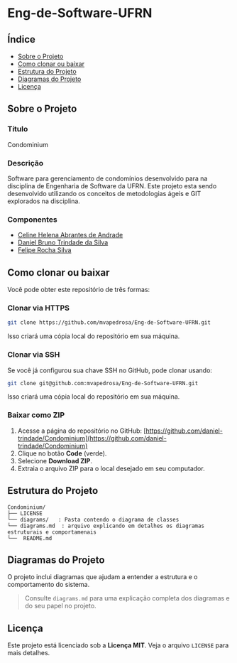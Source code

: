 # Eng-de-Software-UFRN
## Índice

- [Sobre o Projeto](#sobre-o-projeto)
- [Como clonar ou baixar](#como-clonar-ou-baixar)  
- [Estrutura do Projeto](#estrutura-do-projeto)
- [Diagramas do Projeto](#diagramas-do-projeto) 
- [Licença](#licença)  

## Sobre o Projeto

### Título
Condominium

### Descrição
Software para gerenciamento de condomínios desenvolvido para na disciplina de Engenharia de Software da UFRN. Este projeto esta sendo desenvolvido utilizando os conceitos de metodologias ágeis e GIT explorados na disciplina.

### Componentes
- [Celine Helena Abrantes de Andrade](https://github.com/celinehelena)
- [Daniel Bruno Trindade da Silva](https://github.com/daniel-trindade)
- [Felipe Rocha Silva](https://github.com/felipe0x)

## Como clonar ou baixar

Você pode obter este repositório de três formas:

### Clonar via HTTPS

```bash
git clone https://github.com/mvapedrosa/Eng-de-Software-UFRN.git
```

Isso criará uma cópia local do repositório em sua máquina.

### Clonar via SSH

Se você já configurou sua chave SSH no GitHub, pode clonar usando:

```bash
git clone git@github.com:mvapedrosa/Eng-de-Software-UFRN.git
```

Isso criará uma cópia local do repositório em sua máquina.

### Baixar como ZIP

1. Acesse a página do repositório no GitHub:
   [https://github.com/daniel-trindade/Condominium](https://github.com/daniel-trindade/Condominium)
2. Clique no botão **Code** (verde).
3. Selecione **Download ZIP**.
4. Extraia o arquivo ZIP para o local desejado em seu computador.


## Estrutura do Projeto
```
Condominium/
├── LICENSE
└── diagrams/   : Pasta contendo o diagrama de classes
└── diagrams.md  : arquivo explicando em detalhes os diagramas estruturais e comportamenais
└──  README.md
```
## Diagramas do Projeto

O projeto inclui diagramas que ajudam a entender a estrutura e o comportamento do sistema.
> Consulte `diagrams.md` para uma explicação completa dos diagramas e do seu papel no projeto.

## Licença

Este projeto está licenciado sob a **Licença MIT**. Veja o arquivo `LICENSE` para mais detalhes.
